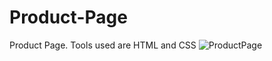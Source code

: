 
# Product-Page
Product Page. Tools used are HTML and CSS
![ProductPage](https://user-images.githubusercontent.com/99597655/173821970-7228662b-8cef-422c-820f-fe6082c0a8c9.jpg)
